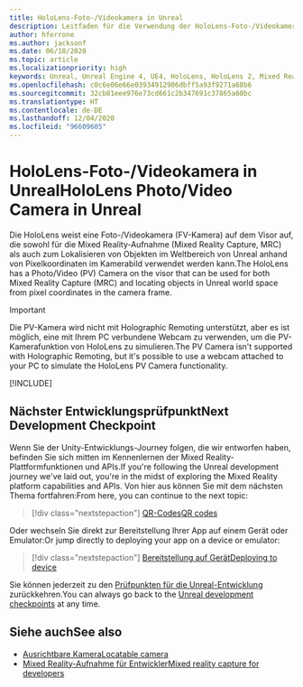 ```yaml
---
title: HoloLens-Foto-/Videokamera in Unreal
description: Leitfaden für die Verwendung der HoloLens-Foto-/Videokamera in Unreal
author: hferrone
ms.author: jacksonf
ms.date: 06/10/2020
ms.topic: article
ms.localizationpriority: high
keywords: Unreal, Unreal Engine 4, UE4, HoloLens, HoloLens 2, Mixed Reality, Entwicklung, Features, Dokumentation, Leitfäden, Hologramme, Kamera, PV-Kamera, MRC, Mixed Reality-Headset Windows Mixed Reality-Headset, Virtual Reality-Headset
ms.openlocfilehash: c0c6e06e66e03934912906dbff5a93f9271a68b6
ms.sourcegitcommit: 32cb81eee976e73cd661c2b347691c37865a60bc
ms.translationtype: HT
ms.contentlocale: de-DE
ms.lasthandoff: 12/04/2020
ms.locfileid: "96609605"
---
```

# <a name="hololens-photovideo-camera-in-unreal"></a><span data-ttu-id="5143f-104">HoloLens-Foto-/Videokamera in Unreal</span><span class="sxs-lookup"><span data-stu-id="5143f-104">HoloLens Photo/Video Camera in Unreal</span></span>

<span data-ttu-id="5143f-105">Die HoloLens weist eine Foto-/Videokamera (FV-Kamera) auf dem Visor auf, die sowohl für die Mixed Reality-Aufnahme (Mixed Reality Capture, MRC) als auch zum Lokalisieren von Objekten im Weltbereich von Unreal anhand von Pixelkoordinaten im Kamerabild verwendet werden kann.</span><span class="sxs-lookup"><span data-stu-id="5143f-105">The HoloLens has a Photo/Video (PV) Camera on the visor that can be used for both Mixed Reality Capture (MRC) and locating objects in Unreal world space from pixel coordinates in the camera frame.</span></span>

> [!IMPORTANT]
> <span data-ttu-id="5143f-106">Die PV-Kamera wird nicht mit Holographic Remoting unterstützt, aber es ist möglich, eine mit Ihrem PC verbundene Webcam zu verwenden, um die PV-Kamerafunktion von HoloLens zu simulieren.</span><span class="sxs-lookup"><span data-stu-id="5143f-106">The PV Camera isn't supported with Holographic Remoting, but it's possible to use a webcam attached to your PC to simulate the HoloLens PV Camera functionality.</span></span>

[!INCLUDE[](includes/tabs-pv-camera.md)]

## <a name="next-development-checkpoint"></a><span data-ttu-id="5143f-107">Nächster Entwicklungsprüfpunkt</span><span class="sxs-lookup"><span data-stu-id="5143f-107">Next Development Checkpoint</span></span>

<span data-ttu-id="5143f-108">Wenn Sie der Unity-Entwicklungs-Journey folgen, die wir entworfen haben, befinden Sie sich mitten im Kennenlernen der Mixed Reality-Plattformfunktionen und APIs.</span><span class="sxs-lookup"><span data-stu-id="5143f-108">If you're following the Unreal development journey we've laid out, you're in the midst of exploring the Mixed Reality platform capabilities and APIs.</span></span> <span data-ttu-id="5143f-109">Von hier aus können Sie mit dem nächsten Thema fortfahren:</span><span class="sxs-lookup"><span data-stu-id="5143f-109">From here, you can continue to the next topic:</span></span>

> [!div class="nextstepaction"]
> [<span data-ttu-id="5143f-110">QR-Codes</span><span class="sxs-lookup"><span data-stu-id="5143f-110">QR codes</span></span>](unreal-qr-codes.md)

<span data-ttu-id="5143f-111">Oder wechseln Sie direkt zur Bereitstellung Ihrer App auf einem Gerät oder Emulator:</span><span class="sxs-lookup"><span data-stu-id="5143f-111">Or jump directly to deploying your app on a device or emulator:</span></span>

> [!div class="nextstepaction"]
> [<span data-ttu-id="5143f-112">Bereitstellung auf Gerät</span><span class="sxs-lookup"><span data-stu-id="5143f-112">Deploying to device</span></span>](unreal-deploying.md)

<span data-ttu-id="5143f-113">Sie können jederzeit zu den [Prüfpunkten für die Unreal-Entwicklung](unreal-development-overview.md#3-platform-capabilities-and-apis) zurückkehren.</span><span class="sxs-lookup"><span data-stu-id="5143f-113">You can always go back to the [Unreal development checkpoints](unreal-development-overview.md#3-platform-capabilities-and-apis) at any time.</span></span>

## <a name="see-also"></a><span data-ttu-id="5143f-114">Siehe auch</span><span class="sxs-lookup"><span data-stu-id="5143f-114">See also</span></span>
* [<span data-ttu-id="5143f-115">Ausrichtbare Kamera</span><span class="sxs-lookup"><span data-stu-id="5143f-115">Locatable camera</span></span>](../platform-capabilities-and-apis/locatable-camera.md)
* [<span data-ttu-id="5143f-116">Mixed Reality-Aufnahme für Entwickler</span><span class="sxs-lookup"><span data-stu-id="5143f-116">Mixed reality capture for developers</span></span>](../platform-capabilities-and-apis/mixed-reality-capture-for-developers.md)

